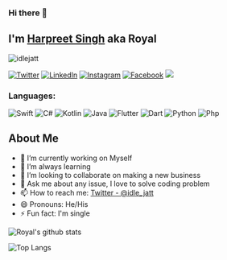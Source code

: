 ### Hi there 👋
<!-- Links -->
[twitter]: https://twitter.com/Son_Of_Panjab
[instagram]: https://instagram.com/Idle_Jatt
[linkedin]: https://linkedin.com/in/royalrandhawa
[facebook]: https://facebook.com/mIdleJatt
[github]: https://github.com/CodingWithRoyal

## I'm [Harpreet Singh](#) aka Royal

<p align="left"> <img src="https://komarev.com/ghpvc/?username=CodingWithRoyal&label=Views&color=brightgreen&style=flat-square" alt="idlejatt" /> </p>

[![Twitter](https://img.shields.io/static/v1?style=for-the-badge&logo=twitter&message=Twitter&label=&color=00acee&labelColor=333)][twitter]
[![LinkedIn](https://img.shields.io/static/v1?style=for-the-badge&logo=linkedin&message=LinkedIn&label=&color=2867B2&labelColor=333)][linkedin]
[![Instagram](https://img.shields.io/static/v1?style=for-the-badge&logo=instagram&message=Instagram&label=&color=E1306C&labelColor=333)][instagram]
[![Facebook](https://img.shields.io/static/v1?style=for-the-badge&logo=facebook&message=Facebook&label=&color=1873EB&labelColor=333)][facebook]
<a href="mailto:iamroyalrandhawa@gmail.com"><img src="https://img.shields.io/static/v1?style=for-the-badge&logo=gmail&message=Gmail&label=&color=EA4335&labelColor=333" /></a>

### Languages:
![Swift](https://img.shields.io/static/v1?style=for-the-badge&logo=swift&message=Swift&label=&color=FA7343&labelColor=333)
![C#](https://img.shields.io/static/v1?style=for-the-badge&logo=c-sharp&message=C%20Sharp&label=&color=fff&labelColor=333)
![Kotlin](https://img.shields.io/static/v1?style=for-the-badge&logo=kotlin&message=Kotlin&label=&color=3F82DB&labelColor=333)
![Java](https://img.shields.io/static/v1?style=for-the-badge&logo=java&message=Java&label=&color=E51F24&labelColor=333)
![Flutter](https://img.shields.io/static/v1?style=for-the-badge&logo=flutter&message=Flutter&label=&color=01579B&labelColor=333)
![Dart](https://img.shields.io/static/v1?style=for-the-badge&logo=dart&message=Dart&label=&color=2AB5F6&labelColor=333)
![Python](https://img.shields.io/static/v1?style=for-the-badge&logo=python&message=Python&label=&color=3671A3&labelColor=333)
![Php](https://img.shields.io/static/v1?style=for-the-badge&logo=php&message=Php&label=&color=777BB4&labelColor=333)


<!-- **CodingWithRoyal/CodingWithRoyal** is a ✨ _special_ ✨ repository because its `README.md` (this file) appears on your GitHub profile. -->

## About Me

- 🔭 I’m currently working on Myself
- 🌱 I’m always learning
- 👯 I’m looking to collaborate on making a new business
- 💬 Ask me about any issue, I love to solve coding problem
- 📫 How to reach me: [Twitter - @idle_jatt](https://twitter.com/idle_jatt)
- 😄 Pronouns: He/His
- ⚡ Fun fact: I'm single

![Royal's github stats](https://github-readme-stats.vercel.app/api?username=CodingWithRoyal&count_private=true&show_icons=true&theme=radical)

![Top Langs](https://github-readme-stats.vercel.app/api/top-langs/?username=CodingWithRoyal&langs_count=8&theme=radical)

